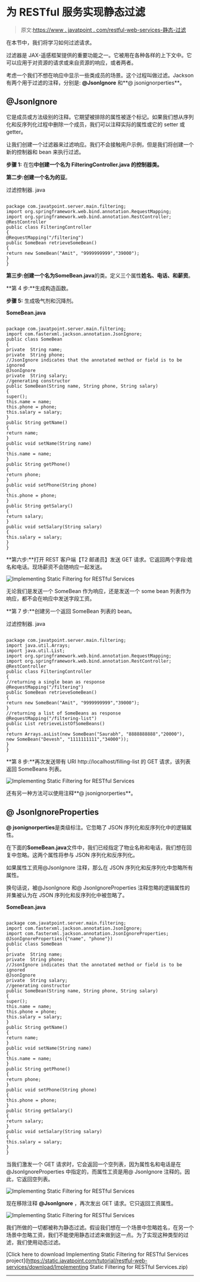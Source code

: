 # 为 RESTful 服务实现静态过滤

> 原文:[https://www . javatpoint . com/restful-web-services-静态-过滤](https://www.javatpoint.com/restful-web-services-static-filtering)

在本节中，我们将学习如何过滤请求。

过滤器是 JAX-遥感框架提供的重要功能之一。它被用在各种各样的上下文中。它可以应用于对资源的请求或来自资源的响应，或者两者。

考虑一个我们不想在响应中显示一些类成员的场景。这个过程叫做过滤。Jackson 有两个用于过滤的注释，分别是: **@JsonIgnore** 和**@ jsonignorperties**。

## @JsonIgnore

它是成员或方法级别的注释。它期望被排除的属性被逐个标记。如果我们想从序列化和反序列化过程中删除一个成员，我们可以注释实际的属性或它的 setter 或 getter。

让我们创建一个过滤器来过滤响应。我们不会接触用户示例，但是我们将创建一个新的控制器和 bean 来执行过滤。

**步骤 1:** 在包**中创建一个名为 FilteringController.java 的控制器类。**

**第二步:**创建一个名为**的豆**。

过滤控制器. java

```

package com.javatpoint.server.main.filtering;
import org.springframework.web.bind.annotation.RequestMapping;
import org.springframework.web.bind.annotation.RestController;
@RestController
public class FilteringController 
{
@RequestMapping("/filtering")
public SomeBean retrieveSomeBean()
{
return new SomeBean("Amit", "9999999999","39000");
}
}

```

**第三步:**创建一个名为**SomeBean.java**的类。定义三个属性**姓名、电话、**和**薪资**。

**第 4 步:**生成构造函数。

**步骤 5:** 生成吸气剂和沉降剂。

**SomeBean.java**

```

package com.javatpoint.server.main.filtering;
import com.fasterxml.jackson.annotation.JsonIgnore;
public class SomeBean 
{
private  String name;
private  String phone;
//JsonIgnore indicates that the annotated method or field is to be ignored
@JsonIgnore
private  String salary;
//generating constructor
public SomeBean(String name, String phone, String salary) 
{
super();
this.name = name;
this.phone = phone;
this.salary = salary;
}
public String getName() 
{
return name;
}
public void setName(String name) 
{
this.name = name;
}
public String getPhone() 
{
return phone;
}
public void setPhone(String phone) 
{
this.phone = phone;
}
public String getSalary() 
{
return salary;
}
public void setSalary(String salary) 
{
this.salary = salary;
}
}

```

**第六步:**打开 REST 客户端【T2 邮递员】发送 GET 请求。它返回两个字段:姓名和电话。现场薪资不会随响应一起发送。

![Implementing Static Filtering for RESTful Services](../Images/2a58f2f3658fb0e764ebb902f878fbb0.png)

无论我们是发送一个 SomeBean 作为响应，还是发送一个 some bean 列表作为响应，都不会在响应中发送字段工资。

**第 7 步:**创建另一个返回 SomeBean 列表的 bean。

过滤控制器. java

```

package com.javatpoint.server.main.filtering;
import java.util.Arrays;
import java.util.List;
import org.springframework.web.bind.annotation.RequestMapping;
import org.springframework.web.bind.annotation.RestController;
@RestController
public class FilteringController 
{
//returning a single bean as response
@RequestMapping("/filtering")
public SomeBean retrieveSomeBean()
{
return new SomeBean("Amit", "9999999999","39000");
}
//returning a list of SomeBeans as response
@RequestMapping("/filtering-list")
public List retrieveListOfSomeBeans()
{
return Arrays.asList(new SomeBean("Saurabh", "8888888888","20000"), new SomeBean("Devesh", "1111111111","34000"));
}
} 
```

**第 8 步:**再次发送带有 URI http://localhost/filling-list 的 GET 请求，该列表返回 SomeBeans 列表。

![Implementing Static Filtering for RESTful Services](../Images/e1d1500ffa09b50e8f2f7c2adf1bc126.png)

还有另一种方法可以使用注释**@ jsonignorperties**。

## @ JsonIgnoreProperties

**@ jsonignorperties**是类级标注。它忽略了 JSON 序列化和反序列化中的逻辑属性。

在下面的**SomeBean.java**文件中，我们已经指定了物业名称和电话，我们想在回复中忽略。这两个属性将参与 JSON 序列化和反序列化。

如果属性工资用@JsonIgnore 注释，那么在 JSON 序列化和反序列化中忽略所有属性。

换句话说，被@JsonIgnore 和@ JsonIgnoreProperties 注释忽略的逻辑属性的并集被认为在 JSON 序列化和反序列化中被忽略了。

**SomeBean.java**

```

package com.javatpoint.server.main.filtering;
import com.fasterxml.jackson.annotation.JsonIgnore;
import com.fasterxml.jackson.annotation.JsonIgnoreProperties;
@JsonIgnoreProperties({"name", "phone"})
public class SomeBean 
{
private  String name;
private  String phone;
//JsonIgnore indicates that the annotated method or field is to be ignored
@JsonIgnore
private  String salary;
//generating constructor
public SomeBean(String name, String phone, String salary) 
{
super();
this.name = name;
this.phone = phone;
this.salary = salary;
}
public String getName() 
{
return name;
}
public void setName(String name) 
{
this.name = name;
}
public String getPhone() 
{
return phone;
}
public void setPhone(String phone) 
{
this.phone = phone;
}
public String getSalary() 
{
return salary;
}
public void setSalary(String salary) 
{
this.salary = salary;
}
}

```

当我们激发一个 GET 请求时，它会返回一个空列表，因为属性名和电话是在@JsonIgnoreProperties 中指定的，而属性工资是用@ JsonIgnore 注释的。因此，它返回空列表。

![Implementing Static Filtering for RESTful Services](../Images/42e01ba97dd7252149072557767a97e2.png)

现在移除注释 **@JsonIgnore** ，再次发出 GET 请求。它只返回工资属性。

![Implementing Static Filtering for RESTful Services](../Images/46795c138d6283ce1261afa19583c926.png)

我们所做的一切都被称为静态过滤。假设我们想在一个场景中忽略姓名，在另一个场景中忽略工资，我们不能使用静态过滤来做到这一点。为了实现这种类型的过滤，我们使用动态过滤。

[Click here to download Implementing Static Filtering for RESTful Services project](https://static.javatpoint.com/tutorial/restful-web-services/download/Implementing Static Filtering for RESTful Services.zip)

* * *